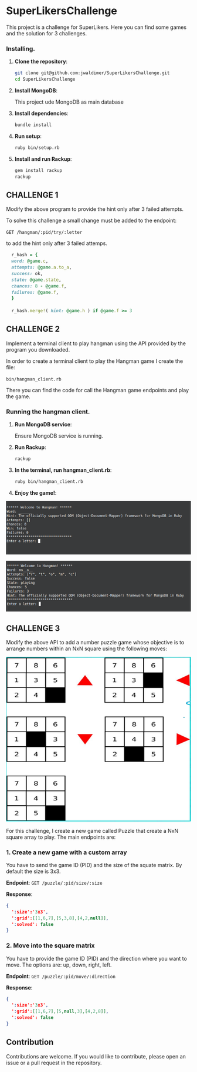 # SuperLikersChallenge

This project is a challenge for SuperLikers. Here you can find some games and the solution for 3 challenges.

### Installing.

1. **Clone the repository**:
    ```bash
    git clone git@github.com:jwaldimer/SuperLikersChallenge.git
    cd SuperLikersChallenge
    ```

2. **Install MongoDB**:

    This project ude MongoDB as main database

3. **Install dependencies**:
    ```bash
    bundle install
    ```
3. **Run setup**:
    ```bash
    ruby bin/setup.rb
    ```
4. **Install and run Rackup**:
    ```bash
    gem install rackup
    rackup
    ```
## CHALLENGE 1

Modify the above program to provide the hint only after 3 failed attempts.

To solve this challenge a small change must be added to the endpoint:

`GET /hangman/:pid/try/:letter`

to add the hint only after 3 failed attemps.

```ruby
  r_hash = {
  word: @game.c,
  attempts: @game.a.to_a,
  success: ok,
  state: @game.state,
  chances: 8 - @game.f,
  failures: @game.f,
  }

  r_hash.merge!( hint: @game.h ) if @game.f >= 3
```
## CHALLENGE 2

Implement a terminal client to play hangman using the API provided by the program you downloaded.

In order to create a terminal client to play the Hangman game I create the file:

`bin/hangman_client.rb`

There you can find the code for call the Hangman game endpoints and play the game.

### Running the hangman client.

1. **Run MongoDB service**:

    Ensure MongoDB service is running.

2. **Run Rackup**:
    ```bash
    rackup
    ```
3. **In the terminal, run hangman_client.rb**:
    ```bash
    ruby bin/hangman_client.rb
    ```
4. **Enjoy the game!**:

![ER Model](hangman-client.png)

![ER Model](hangman-client2.png)

## CHALLENGE 3

Modify the above API to add a number puzzle game whose objective is to arrange numbers within an NxN square using the following moves:

![ER Model](image.png)

For this challenge, I create a new game called Puzzle that create a NxN square array to play. The main endpoints are:

### 1. Create a new game with a custom array
You have to send the game ID (PID) and the size of the squate matrix. By default the size is 3x3.

**Endpoint**: `GET /puzzle/:pid/size/:size`

**Response**:
```json
{
  ':size':'3x3',
  ':grid':[[1,6,7],[5,3,8],[4,2,null]],
  ':solved': false
}
```

### 2. Move into the square matrix
You have to provide the game ID (PID) and the direction where you want to move. The options are: up, down, right, left.

**Endpoint**: `GET /puzzle/:pid/move/:direction`

**Response**:
```json
{
  ':size':'3x3',
  ':grid':[[1,6,7],[5,null,3],[4,2,8]],
  ':solved': false
}
```
## Contribution
Contributions are welcome. If you would like to contribute, please open an issue or a pull request in the repository.
